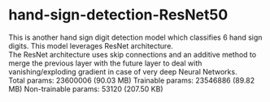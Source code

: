 # hand-sign-detection-ResNet50
This is another hand sign digit detection model which classifies 6 hand sign digits. This model leverages ResNet architecture.
<br>
The ResNet architecture uses skip connections and an additive method to merge the previous layer with the future layer to deal with vanishing/exploding gradient in case of very deep Neural Networks.
<br>
Total params: 23600006 (90.03 MB)
Trainable params: 23546886 (89.82 MB)
Non-trainable params: 53120 (207.50 KB)
